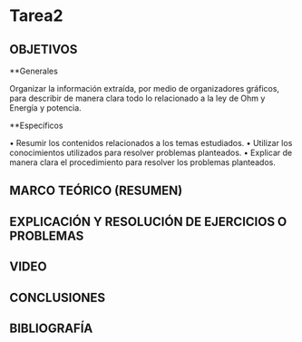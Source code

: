# Tarea2

## OBJETIVOS

**Generales

Organizar la información extraída, por medio de organizadores gráficos, para describir de manera clara todo lo relacionado a la ley de Ohm y Energía y potencia.

**Específicos

•	Resumir los contenidos relacionados a los temas estudiados.
•	Utilizar los conocimientos utilizados para resolver problemas planteados.
•	Explicar de manera clara el procedimiento para resolver los problemas planteados.

## MARCO TEÓRICO (RESUMEN)

## EXPLICACIÓN Y RESOLUCIÓN DE EJERCICIOS O PROBLEMAS

## VIDEO

## CONCLUSIONES

## BIBLIOGRAFÍA
